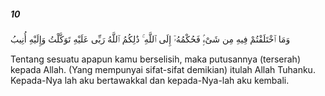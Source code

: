 ##### 10

<span class="ayah">وَمَا ٱخْتَلَفْتُمْ فِيهِ مِن شَىْءٍۢ فَحُكْمُهُۥٓ إِلَى ٱللَّهِ ۚ ذَٰلِكُمُ ٱللَّهُ رَبِّى عَلَيْهِ تَوَكَّلْتُ وَإِلَيْهِ أُنِيبُ</span>

<span class="ayah_translation">Tentang sesuatu apapun kamu berselisih, maka putusannya (terserah) kepada Allah. (Yang mempunyai sifat-sifat demikian) itulah Allah Tuhanku. Kepada-Nya lah aku bertawakkal dan kepada-Nya-lah aku kembali.</span>
